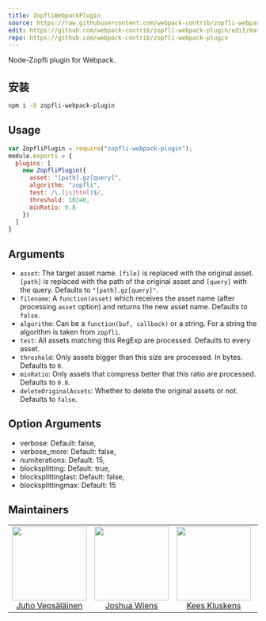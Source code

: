 ```yaml
---
title: ZopfliWebpackPlugin
source: https://raw.githubusercontent.com/webpack-contrib/zopfli-webpack-plugin/master/README.md
edit: https://github.com/webpack-contrib/zopfli-webpack-plugin/edit/master/README.md
repo: https://github.com/webpack-contrib/zopfli-webpack-plugin
---
```

Node-Zopfli plugin for Webpack.

## 安装

```bash
npm i -D zopfli-webpack-plugin
```

## Usage

``` javascript
var ZopfliPlugin = require("zopfli-webpack-plugin");
module.exports = {
  plugins: [
    new ZopfliPlugin({
      asset: "[path].gz[query]",
      algorithm: "zopfli",
      test: /\.(js|html)$/,
      threshold: 10240,
      minRatio: 0.8
    })
  ]
}
```

## Arguments

* `asset`: The target asset name. `[file]` is replaced with the original asset. `[path]` is replaced with the path of the original asset and `[query]` with the query. Defaults to `"[path].gz[query]"`.
* `filename`: A `function(asset)` which receives the asset name (after processing `asset` option) and returns the new asset name. Defaults to `false`.
* `algorithm`: Can be a `function(buf, callback)` or a string. For a string the algorithm is taken from `zopfli`.
* `test`: All assets matching this RegExp are processed. Defaults to every asset.
* `threshold`: Only assets bigger than this size are processed. In bytes. Defaults to `0`.
* `minRatio`: Only assets that compress better that this ratio are processed. Defaults to `0.8`.
* `deleteOriginalAssets`: Whether to delete the original assets or not. Defaults to `false`.

## Option Arguments

* verbose: Default: false,
* verbose_more: Default: false,
* numiterations: Default: 15,
* blocksplitting: Default: true,
* blocksplittinglast: Default: false,
* blocksplittingmax: Default: 15

## Maintainers

<table>
  <tbody>
    <tr>
      <td align="center">
        <img width="150" height="150"
        src="https://avatars3.githubusercontent.com/u/166921?v=3&s=150">
        </br>
        <a href="https://github.com/bebraw">Juho Vepsäläinen</a>
      </td>
      <td align="center">
        <img width="150" height="150"
        src="https://avatars2.githubusercontent.com/u/8420490?v=3&s=150">
        </br>
        <a href="https://github.com/d3viant0ne">Joshua Wiens</a>
      </td>
      <td align="center">
        <img width="150" height="150"
        src="https://avatars3.githubusercontent.com/u/533616?v=3&s=150">
        </br>
        <a href="https://github.com/SpaceK33z">Kees Kluskens</a>
      </td>
      <td align="center">
        <img width="150" height="150"
        src="https://avatars3.githubusercontent.com/u/3408176?v=3&s=150">
        </br>
        <a href="https://github.com/TheLarkInn">Sean Larkin</a>
      </td>
    </tr>
  <tbody>
</table>


[npm]: https://img.shields.io/npm/v/zopfli-webpack-plugin.svg
[npm-url]: https://npmjs.com/package/zopfli-webpack-plugin

[deps]: https://david-dm.org/webpack-contrib/zopfli-webpack-plugin.svg
[deps-url]: https://david-dm.org/webpack-contrib/zopfli-webpack-plugin

[chat]: https://img.shields.io/badge/gitter-webpack%2Fwebpack-brightgreen.svg
[chat-url]: https://gitter.im/webpack/webpack

[test]: http://img.shields.io/travis/webpack-contrib/zopfli-webpack-plugin.svg
[test-url]: https://travis-ci.org/webpack-contrib/zopfli-webpack-plugin

[cover]: https://codecov.io/gh/webpack-contrib/zopfli-webpack-plugin/branch/master/graph/badge.svg
[cover-url]: https://codecov.io/gh/webpack-contrib/zopfli-webpack-plugin
